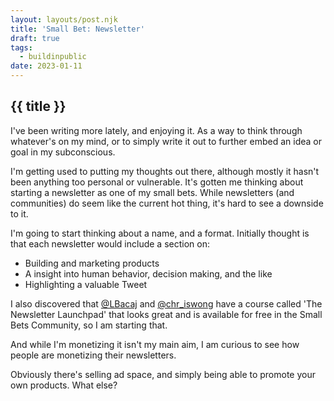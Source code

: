 ```yaml
---
layout: layouts/post.njk
title: 'Small Bet: Newsletter'
draft: true
tags:
  - buildinpublic
date: 2023-01-11
---
```


## {{ title }}

I've been writing more lately, and enjoying it. As a way to think through whatever's on my mind, or to simply write it out to further embed an idea or goal in my subconscious.

I'm getting used to putting my thoughts out there, although mostly it hasn't been anything too personal or vulnerable. It's gotten me thinking about starting a newsletter as one of my small bets. While newsletters (and communities) do seem like the current hot thing, it's hard to see a downside to it.

I'm going to start thinking about a name, and a format. Initially thought is that each newsletter would include a section on:
- Building and marketing products
- A insight into human behavior, decision making, and the like
- Highlighting a valuable Tweet

I also discovered that [@LBacaj](https://twitter.com/LBacaj) and [@chr_iswong](https://twitter.com/chr_iswong) have a course called 'The Newsletter Launchpad' that looks great and is available for free in the Small Bets Community, so I am starting that.

And while I'm monetizing it isn't my main aim, I am curious to see how people are monetizing their newsletters.

Obviously there's selling ad space, and simply being able to promote your own products. What else?



